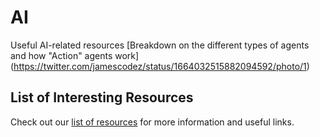 # AI
Useful AI-related resources
[Breakdown on the different types of agents and how "Action" agents work] (https://twitter.com/jamescodez/status/1664032515882094592/photo/1)
## List of Interesting Resources

Check out our [list of resources](path/to/your/separate/file.md) for more information and useful links.
